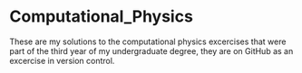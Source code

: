 # Computational_Physics


These are my solutions to the computational physics excercises that were part of the third year of my undergraduate degree, they are on GitHub as an excercise in version control.
